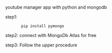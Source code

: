                  
 youtube manager app with python and mongodb

step1:                

           pip install pymongo 

step2:   connect with MongoDb Atlas for free 

step3:   Follow the upper procedure 

